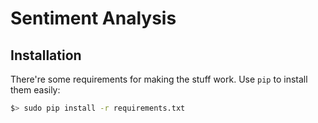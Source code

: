 Sentiment Analysis
==================



## Installation

There're some requirements for making the stuff work. Use `pip` to install them easily:

```bash
$> sudo pip install -r requirements.txt
```